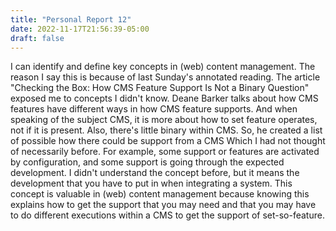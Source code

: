 ```yaml
---
title: "Personal Report 12"
date: 2022-11-17T21:56:39-05:00
draft: false
---
```


I can identify and define key concepts in (web) content management. The reason I say this is because of last Sunday's annotated reading. The article "Checking the Box: How CMS Feature Support Is Not a Binary Question" exposed me to concepts I didn't know. Deane Barker talks about how CMS features have different ways in how CMS feature supports. And when speaking of the subject CMS, it is more about how to set feature operates, not if it is present. Also, there's little binary within CMS. So, he created a list of possible how there could be support from a CMS Which I had not thought of necessarily before. For example, some support or features are activated by configuration, and some support is going through the expected development. I didn't understand the concept before, but it means the development that you have to put in when integrating a system. This concept is valuable in (web) content management because knowing this explains how to get the support that you may need and that you may have to do different executions within a CMS to get the support of set-so-feature. 